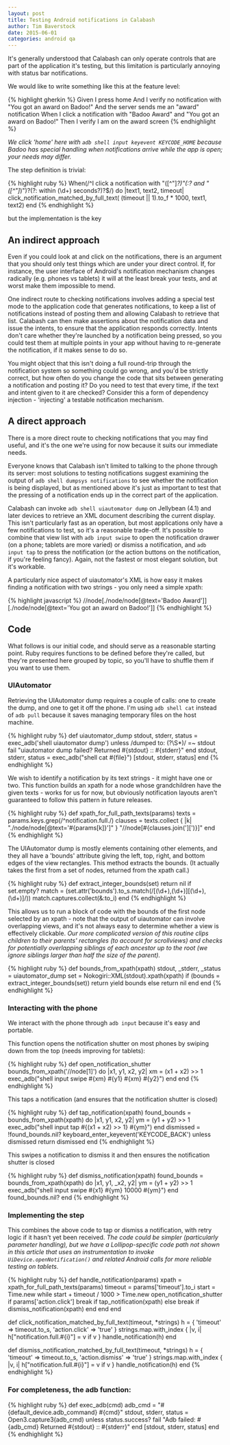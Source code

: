 ```yaml
---
layout: post
title: Testing Android notifications in Calabash
author: Tim Baverstock
date: 2015-06-01
categories: android qa
---
```


It's generally understood that Calabash can only operate controls that are part of the application it's testing, but this limitation is particularly annoying with status bar notifications. 

We would like to write something like this at the feature level:

{% highlight gherkin %}
Given I press home
And I verify no notification with "You got an award on Badoo!"
And the server sends me an "award" notification
When I click a notification with "Badoo Award" and "You got an award on Badoo!"
Then I verify I am on the award screen
{% endhighlight %}

*We click 'home' here with `adb shell input keyevent KEYCODE_HOME` because Badoo has special handling when notifications arrive while the app is open; your needs may differ.*

The step definition is trivial:

{% highlight ruby %}
When(/^I click a notification with "([^"]*?)"(:? and "([^"]*)")?(?: within (\d+) seconds?)?$/) do |text1, text2, timeout|
 click_notification_matched_by_full_text(
(timeout || 1).to_f * 1000, text1, text2)
end
{% endhighlight %}

but the implementation is the key

## An indirect approach

Even if you could look at and click on the notifications, there is an argument that you should only test things which are under your direct control. If, for instance, the user interface of Android's notification mechanism changes radically (e.g. phones vs tablets) it will at the least break your tests, and at worst make them impossible to mend.

One indirect route to checking notifications involves adding a special test mode to the application code that generates notifications, to keep a list of notifications instead of posting them and allowing Calabash to retrieve that list. Calabash can then make assertions about the notification data and issue the intents, to ensure that the application responds correctly. Intents don't care whether they're launched by a notification being pressed, so you could test them at multiple points in your app without having to re-generate the notification, if it makes sense to do so.

You might object that this isn't doing a full round-trip through the notification system so something could go wrong, and you'd be strictly correct, but how often do you change the code that sits between generating a notification and posting it? Do you need to test that every time, if the text and intent given to it are checked? Consider this a form of dependency injection - 'injecting' a testable notification mechanism.

## A direct approach

There is a more direct route to checking notifications that you may find useful, and it's the one we're using for now because it suits our immediate needs.

Everyone knows that Calabash isn't limited to talking to the phone through its server: most solutions to testing notifications suggest examining the output of `adb shell dumpsys notifications` to see whether the notification is being displayed, but as mentioned above it's just as important to test that the pressing of a notification ends up in the correct part of the application.

Calabash can invoke `adb shell uiautomator dump` on Jellybean (4.1) and later devices to retrieve an XML document describing the current display. This isn't particularly fast as an operation, but most applications only have a few notifications to test, so it's a reasonable trade-off. It's possible to combine that view list with `adb input swipe` to open the notification drawer (on a phone; tablets are more varied) or dismiss a notification, and `adb input tap` to press the notification (or the action buttons on the notification, if you're feeling fancy). Again, not the fastest or most elegant solution, but it's workable.

A particularly nice aspect of uiautomator's XML is how easy it makes finding a notification with two strings - you only need a simple xpath: 

{% highlight javascript %}
//node[./node/node[@text='Badoo Award']][./node/node[@text='You got an award on Badoo!']]
{% endhighlight %}

## Code

What follows is our initial code, and should serve as a reasonable starting point. Ruby requires functions to be defined before they're called, but they're presented here grouped by topic, so you'll have to shuffle them if you want to use them.

### UIAutomator

Retrieving the UIAutomator dump requires a couple of calls: one to create the dump, and one to get it off the phone. I'm using `adb shell cat` instead of `adb pull` because it saves managing temporary files on the host machine.

{% highlight ruby %}
def uiautomator_dump
 stdout, stderr, status = exec_adb('shell uiautomator dump')
 unless /dumped to: (?<file>\S*)/ =~ stdout
   fail "uiautomator dump failed? Returned #{stdout} :: #{stderr}"
 end
 stdout, stderr, status = exec_adb("shell cat #{file}")
 [stdout, stderr, status]
end
{% endhighlight %}

We wish to identify a notification by its text strings - it might have one or two. This function builds an xpath for a node whose grandchildren have the given texts - works for us for now, but obviously notification layouts aren't guaranteed to follow this pattern in future releases.

{% highlight ruby %}
def xpath_for_full_path_texts(params)
 texts = params.keys.grep(/^notification.full./)
 clauses = texts.collect { |k| "./node/node[@text='#{params[k]}']" }
 "//node[#{clauses.join('][')}]"
end
{% endhighlight %}

The UIAutomator dump is mostly <node> elements containing other <node> elements, and they all have a 'bounds' attribute giving the left, top, right, and bottom edges of the view rectangles. This method extracts the bounds. (It actually takes the first from a set of nodes, returned from the xpath call.)

{% highlight ruby %}
def extract_integer_bounds(set)
 return nil if set.empty?
 match = (set.attr('bounds').to_s.match(/\[(\d+),(\d+)\]\[(\d+),(\d+)\]/))
 match.captures.collect(&:to_i)
end
{% endhighlight %}

This allows us to run a block of code with the bounds of the first node selected by an xpath - note that the output of uiautomator can involve overlapping views, and it's not always easy to determine whether a view is effectively clickable. *Our more complicated version of this routine clips children to their parents' rectangles (to account for scrollviews) and checks for potentially overlapping siblings of each ancestor up to the root (we ignore siblings larger than half the size of the parent).*

{% highlight ruby %}
def bounds_from_xpath(xpath)
 stdout, _stderr, _status = uiautomator_dump
 set = Nokogiri::XML(stdout).xpath(xpath)
 if (bounds = extract_integer_bounds(set))
   return yield bounds
 else
   return nil
 end
end
{% endhighlight %}

### Interacting with the phone

We interact with the phone through `adb input` because it's easy and portable.

This function opens the notification shutter on most phones by swiping down from the top (needs improving for tablets):

{% highlight ruby %}
def open_notification_shutter
 bounds_from_xpath('//node[1]') do |x1, y1, x2, y2|
   xm = (x1 + x2) >> 1
   exec_adb("shell input swipe #{xm} #{y1} #{xm} #{y2}")
 end
end
{% endhighlight %}

This taps a notification (and ensures that the notification shutter is closed)

{% highlight ruby %}
def tap_notification(xpath)
 found_bounds = bounds_from_xpath(xpath) do |x1, y1, x2, y2|
   ym = (y1 + y2) >> 1
   exec_adb("shell input tap #{(x1 + x2) >> 1} #{ym}")
 end
 dismissed = !found_bounds.nil?
 keyboard_enter_keyevent('KEYCODE_BACK') unless dismissed
 return dismissed
end
{% endhighlight %}

This swipes a notification to dismiss it and then ensures the notification shutter is closed

{% highlight ruby %}
def dismiss_notification(xpath)
 found_bounds = bounds_from_xpath(xpath) do |x1, y1, _x2, y2|
   ym = (y1 + y2) >> 1
   exec_adb("shell input swipe #{x1} #{ym} 10000 #{ym}")
 end
 found_bounds.nil?
end
{% endhighlight %}

### Implementing the step

This combines the above code to tap or dismiss a notification, with retry logic if it hasn't yet been received. *The code could be simpler (particularly parameter handling), but we have a Lollipop-specific code path not shown in this article that uses an instrumentation to invoke `UiDevice.openNotification()` and related Android calls for more reliable testing on tablets.*

{% highlight ruby %}
def handle_notification(params)
 xpath = xpath_for_full_path_texts(params)
 timeout = params['timeout'].to_i
 start = Time.new
 while start + timeout / 1000 > Time.new
   open_notification_shutter
   if params['action.click']
     break if tap_notification(xpath)
   else
     break if dismiss_notification(xpath)
   end
 end
end

def click_notification_matched_by_full_text(timeout, *strings)
 h = { 'timeout' => timeout.to_s, 'action.click' => 'true' }
 strings.map.with_index { |v, i| h["notification.full.#{i}"] = v if v }
 handle_notification(h)
end

def dismiss_notification_matched_by_full_text(timeout, *strings)
 h = { 'timeout' => timeout.to_s, 'action.dismiss' => 'true' }
 strings.map.with_index { |v, i| h["notification.full.#{i}"] = v if v }
 handle_notification(h)
end
{% endhighlight %}

### For completeness, the adb function:

{% highlight ruby %}
def exec_adb(cmd)
 adb_cmd = "#{default_device.adb_command} #{cmd}"
 stdout, stderr, status = Open3.capture3(adb_cmd)
 unless status.success?
   fail "Adb failed: #{adb_cmd} Returned #{stdout} :: #{stderr}"
 end
 [stdout, stderr, status]
end
{% endhighlight %}


